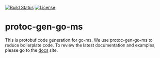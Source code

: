 [![Build Status](https://travis-ci.com/yadisnel/protoc-gen-go-ms.svg?branch=master)](https://travis-ci.com/yadisnel/protoc-gen-go-ms)
[![License](https://img.shields.io/:license-BSD-green.svg?color=brightgreen)](https://opensource.org/licenses/BSD-3-Clause)

# protoc-gen-go-ms

This is protobuf code generation for go-ms. We use protoc-gen-go-ms to reduce boilerplate code.
To review the latest documentation and examples, please go to the [docs](https://yadisnel.github.io/go-ms-docs/) site.
